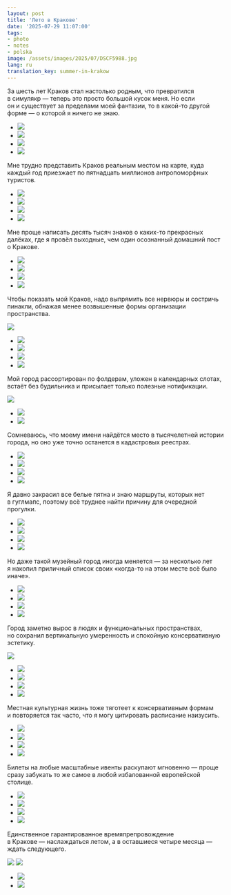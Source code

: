 ```yaml
---
layout: post
title: 'Лето в Кракове'
date: '2025-07-29 11:07:00'
tags:
- photo
- notes
- polska
image: /assets/images/2025/07/DSCF5988.jpg
lang: ru
translation_key: summer-in-krakow
---
```


За шесть лет Краков стал настолько родным, что превратился в симулякр — теперь это просто большой кусок меня. Но если он и существует за пределами моей фантазии, то в какой-то другой форме — о которой я ничего не знаю.

- ![](/assets/images/2025/07/DSCF5555.jpg)
- ![](/assets/images/2025/07/DSCF5549.jpg)
- ![](/assets/images/2025/07/DSCF7826.jpg)
- ![](/assets/images/2025/07/DSCF7824.jpg)

Мне трудно представить Краков реальным местом на карте, куда каждый год приезжает по пятнадцать миллионов антропоморфных туристов.

- ![](/assets/images/2025/07/DSCF5695.jpg)
- ![](/assets/images/2025/07/DSCF5703.jpg)
- ![](/assets/images/2025/07/DSCF5729.jpg)
- ![](/assets/images/2025/07/DSCF6102.jpg)

Мне проще написать десять тысяч знаков о каких-то прекрасных далёках, где я провёл выходные, чем один осознанный домашний пост о Кракове.

- ![](/assets/images/2025/07/DSCF5768.jpg)
- ![](/assets/images/2025/07/DSCF5796.jpg)
- ![](/assets/images/2025/07/DSCF7870.jpg)
- ![](/assets/images/2025/07/DSCF7878.jpg)

Чтобы показать мой Краков, надо выпрямить все нервюры и состричь пинакли, обнажая менее возвышенные формы организации пространства.

![](/assets/images/2025/07/DSCF7910.jpg)
- ![](/assets/images/2025/07/DSCF7894.jpg)
- ![](/assets/images/2025/07/DSCF7899.jpg)
- ![](/assets/images/2025/07/DSCF8056.jpg)
- ![](/assets/images/2025/07/DSCF5903.jpg)

Мой город рассортирован по фолдерам, уложен в календарных слотах, встаёт без будильника и присылает только полезные нотификации.

![](/assets/images/2025/07/DSCF8011.jpg)
- ![](/assets/images/2025/07/DSCF8016.jpg)
- ![](/assets/images/2025/07/DSCF6144.jpg)

Сомневаюсь, что моему имени найдётся место в тысячелетней истории города, но оно уже точно останется в кадастровых реестрах.

- ![](/assets/images/2025/07/DSCF7696.jpg)
- ![](/assets/images/2025/07/DSCF7813.jpg)
- ![](/assets/images/2025/07/DSCF7938.jpg)
- ![](/assets/images/2025/07/DSCF5908.jpg)

Я давно закрасил все белые пятна и знаю маршруты, которых нет в гуглмапс, поэтому всё труднее найти причину для очередной прогулки.

- ![](/assets/images/2025/07/DSCF6063.jpg)
- ![](/assets/images/2025/07/DSCF6064.jpg)
- ![](/assets/images/2025/07/DSCF6071.jpg)
- ![](/assets/images/2025/07/DSCF6073.jpg)

Но даже такой музейный город иногда меняется — за несколько лет я накопил приличный список своих «когда-то на этом месте всё было иначе».

- ![](/assets/images/2025/07/DSCF8106.jpg)
- ![](/assets/images/2025/07/DSCF5577.jpg)
- ![](/assets/images/2025/07/DSCF5656.jpg)
- ![](/assets/images/2025/07/DSCF5669.jpg)

Город заметно вырос в людях и функциональных пространствах, но сохранил вертикальную умеренность и спокойную консервативную эстетику.

![](/assets/images/2025/07/DSCF7712.jpg)
- ![](/assets/images/2025/07/DSCF7770.jpg)
- ![](/assets/images/2025/07/DSCF6051.jpg)
- ![](/assets/images/2025/07/DSCF7921.jpg)
- ![](/assets/images/2025/07/DSCF7929.jpg)

Местная культурная жизнь тоже тяготеет к консервативным формам и повторяется так часто, что я могу цитировать расписание наизусить.

- ![](/assets/images/2025/07/DSCF5957.jpg)
- ![](/assets/images/2025/07/DSCF5935.jpg)
- ![](/assets/images/2025/07/DSCF6024.jpg)
- ![](/assets/images/2025/07/DSCF6035.jpg)

Билеты на любые масштабные ивенты раскупают мгновенно — проще сразу забукать то же самое в любой избалованной европейской столице.

- ![](/assets/images/2025/07/DSCF5864.jpg)
- ![](/assets/images/2025/07/DSCF5875.jpg)
- ![](/assets/images/2025/07/DSCF6017.jpg)
- ![](/assets/images/2025/07/DSCF5919.jpg)

Единственное гарантированное времяпрепровождение в Кракове — наслаждаться летом, а в оставшиеся четыре месяца — ждать следующего.

![](/assets/images/2025/07/DSCF5988.jpg)
![](/assets/images/2025/07/DSCF7956.jpg)
- ![](/assets/images/2025/07/DSCF7964.jpg)
- ![](/assets/images/2025/07/DSCF7752.jpg)